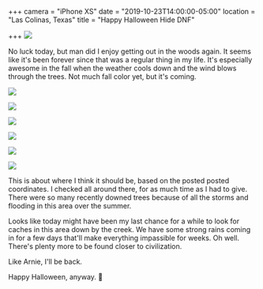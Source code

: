+++
camera = "iPhone XS"
date = "2019-10-23T14:00:00-05:00"
location = "Las Colinas, Texas"
title = "Happy Halloween Hide DNF"

+++
![](https://res.cloudinary.com/tobyblog/image/upload/v1571856012/img/Screen_Shot_2019-10-23_at_1.36.14_PM.png)
<!--more--> 
No luck today, but man did I enjoy getting out in the woods again. It seems like it's been forever since that was a regular thing in my life. It's especially awesome in the fall when the weather cools down and the wind blows through the trees. Not much fall color yet, but it's coming.

![](https://res.cloudinary.com/tobyblog/image/upload/v1571857226/img/lb_houston_trail_geo2.jpg)

![](https://res.cloudinary.com/tobyblog/image/upload/v1571857227/img/lb_houston_trail_geo12.jpg)

![](https://res.cloudinary.com/tobyblog/image/upload/v1571857228/img/lb_houston_trail_geo1.jpg)

![](https://res.cloudinary.com/tobyblog/image/upload/v1571857227/img/lb_houston_trail_geo11.jpg)

![](https://res.cloudinary.com/tobyblog/image/upload/v1571857226/img/lb_houston_trail_geo9.jpg)

![](https://res.cloudinary.com/tobyblog/image/upload/v1571857227/img/lb_houston_trail_geo5.jpg)

This is about where I think it should be, based on the posted posted coordinates. I checked all around there, for as much time as I had to give. There were so many recently downed trees because of all the storms and flooding in this area over the summer.

Looks like today might have been my last chance for a while to look for caches in this area down by the creek. We have some strong rains coming in for a few days that'll make everything impassible for weeks. Oh well. There's plenty more to be found closer to civilization. 

Like Arnie, I'll be back.

Happy Halloween, anyway. 🎃
